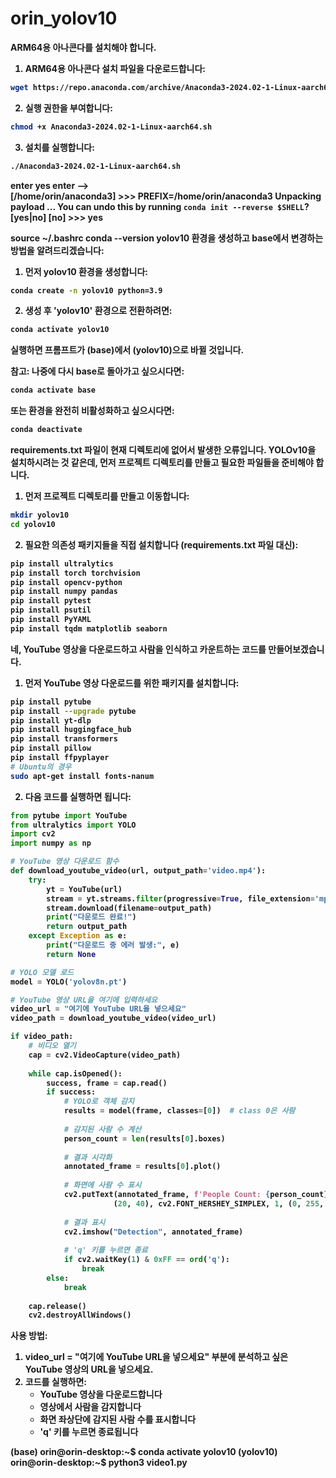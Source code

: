 # orin_yolov10
<b>  ARM64용 아나콘다를 설치해야 합니다.

1. ARM64용 아나콘다 설치 파일을 다운로드합니다:
```bash
wget https://repo.anaconda.com/archive/Anaconda3-2024.02-1-Linux-aarch64.sh
```

2. 실행 권한을 부여합니다:
```bash
chmod +x Anaconda3-2024.02-1-Linux-aarch64.sh
```

3. 설치를 실행합니다:
```bash
./Anaconda3-2024.02-1-Linux-aarch64.sh
```

enter
yes
enter
-->  
[/home/orin/anaconda3] >>> 
PREFIX=/home/orin/anaconda3
Unpacking payload ...
You can undo this by running `conda init --reverse $SHELL`? [yes|no]
[no] >>> yes


source ~/.bashrc
conda --version
yolov10 환경을 생성하고 base에서 변경하는 방법을 알려드리겠습니다:

1. 먼저 yolov10 환경을 생성합니다:
```bash
conda create -n yolov10 python=3.9
```

2. 생성 후 'yolov10' 환경으로 전환하려면:
```bash
conda activate yolov10
```

실행하면 프롬프트가 (base)에서 (yolov10)으로 바뀔 것입니다.

참고: 나중에 다시 base로 돌아가고 싶으시다면:
```bash
conda activate base
```

또는 환경을 완전히 비활성화하고 싶으시다면:
```bash
conda deactivate
```

requirements.txt 파일이 현재 디렉토리에 없어서 발생한 오류입니다. YOLOv10을 설치하시려는 것 같은데, 먼저 프로젝트 디렉토리를 만들고 필요한 파일들을 준비해야 합니다.

1. 먼저 프로젝트 디렉토리를 만들고 이동합니다:
```bash
mkdir yolov10
cd yolov10
```

2. 필요한 의존성 패키지들을 직접 설치합니다 (requirements.txt 파일 대신): 
```bash
pip install ultralytics
pip install torch torchvision 
pip install opencv-python
pip install numpy pandas
pip install pytest
pip install psutil
pip install PyYAML
pip install tqdm matplotlib seaborn
```


네, YouTube 영상을 다운로드하고 사람을 인식하고 카운트하는 코드를 만들어보겠습니다.

1. 먼저 YouTube 영상 다운로드를 위한 패키지를 설치합니다:
```bash
pip install pytube
pip install --upgrade pytube
pip install yt-dlp
pip install huggingface_hub
pip install transformers
pip install pillow
pip install ffpyplayer
# Ubuntu의 경우
sudo apt-get install fonts-nanum


```

2. 다음 코드를 실행하면 됩니다:

```python
from pytube import YouTube
from ultralytics import YOLO
import cv2
import numpy as np

# YouTube 영상 다운로드 함수
def download_youtube_video(url, output_path='video.mp4'):
    try:
        yt = YouTube(url)
        stream = yt.streams.filter(progressive=True, file_extension='mp4').first()
        stream.download(filename=output_path)
        print("다운로드 완료!")
        return output_path
    except Exception as e:
        print("다운로드 중 에러 발생:", e)
        return None

# YOLO 모델 로드
model = YOLO('yolov8n.pt')

# YouTube 영상 URL을 여기에 입력하세요
video_url = "여기에 YouTube URL을 넣으세요"
video_path = download_youtube_video(video_url)

if video_path:
    # 비디오 열기
    cap = cv2.VideoCapture(video_path)
    
    while cap.isOpened():
        success, frame = cap.read()
        if success:
            # YOLO로 객체 감지
            results = model(frame, classes=[0])  # class 0은 사람
            
            # 감지된 사람 수 계산
            person_count = len(results[0].boxes)
            
            # 결과 시각화
            annotated_frame = results[0].plot()
            
            # 화면에 사람 수 표시
            cv2.putText(annotated_frame, f'People Count: {person_count}', 
                       (20, 40), cv2.FONT_HERSHEY_SIMPLEX, 1, (0, 255, 0), 2)
            
            # 결과 표시
            cv2.imshow("Detection", annotated_frame)
            
            # 'q' 키를 누르면 종료
            if cv2.waitKey(1) & 0xFF == ord('q'):
                break
        else:
            break
            
    cap.release()
    cv2.destroyAllWindows()
```

사용 방법:
1. video_url = "여기에 YouTube URL을 넣으세요" 부분에 분석하고 싶은 YouTube 영상의 URL을 넣으세요.
2. 코드를 실행하면:
   - YouTube 영상을 다운로드합니다
   - 영상에서 사람을 감지합니다
   - 화면 좌상단에 감지된 사람 수를 표시합니다
   - 'q' 키를 누르면 종료됩니다



(base) orin@orin-desktop:~$ conda activate yolov10
(yolov10) orin@orin-desktop:~$ python3 video1.py
